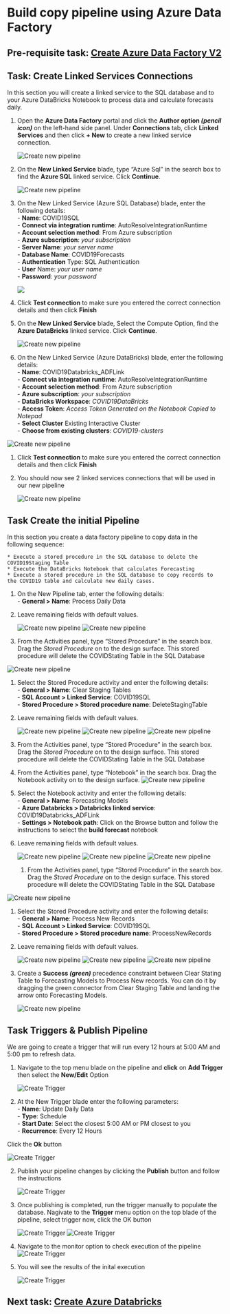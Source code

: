 # Build copy pipeline using Azure Data Factory

## Pre-requisite task: [Create Azure Data Factory V2](provision-azure-data-factory-v2.md)

## Task: Create Linked Services Connections

In this section you will create a linked service to the SQL database and to your Azure DataBricks Notebook to process data and calculate forecasts daily.

1. Open the **Azure Data Factory** portal and click the **Author option *(pencil icon)*** on the left-hand side panel. Under **Connections** tab, click **Linked Services** and then click **+ New** to create a new linked service connection.

    ![Create new pipeline](media/5.png)

1. On the **New Linked Service** blade, type “Azure Sql” in the search box to find the **Azure SQL** linked service. Click **Continue**.
    
    ![Create new pipeline](media/pipeline/2.png)

1.	On the New Linked Service (Azure SQL Database) blade, enter the following details:
    <br>- **Name**: COVID19SQL
    <br>- **Connect via integration runtime**: AutoResolveIntegrationRuntime
    <br>- **Account selection method**: From Azure subscription
    <br>- **Azure subscription**: *your subscription*
    <br>- **Server Name**: *your server name*
    <br>- **Database Name**: COVID19Forecasts
    <br>- **Authentication** Type: SQL Authentication
    <br>- **User** Name: *your user name*
    <br>- **Password**: *your password*

    ![](media/pipeline/3.png)

1.	Click **Test connection** to make sure you entered the correct connection details and then click **Finish**

1. On the **New Linked Service** blade, Select the Compute Option, find the **Azure DataBricks** linked service. Click **Continue**.

    ![Create new pipeline](media/pipeline/4.png)

1. On the New Linked Service (Azure DataBricks) blade, enter the following details:
    <br>- **Name**: COVID19Databricks_ADFLink
    <br>- **Connect via integration runtime**: AutoResolveIntegrationRuntime
    <br>- **Account selection method**: From Azure subscription
    <br>- **Azure subscription**: *your subscription*
    <br>- **DataBricks Workspace**: *COVID19DataBricks*
    <br>- **Access Token**: *Access Token Generated on the Notebook Copied to Notepad*
    <br>- **Select Cluster** Existing Interactive Cluster 
    <br>- **Choose from existing clusters**: *COVID19-clusters*    

 ![Create new pipeline](media/pipeline/5.png)

 1.	Click **Test connection** to make sure you entered the correct connection details and then click **Finish**

1. You should now see 2 linked services connections that will be used in our new pipeline

    ![Create new pipeline](media/pipeline/6.png)
  

## Task Create the initial Pipeline

In this section you create a data factory pipeline to copy data in the following sequence:

    * Execute a stored procedure in the SQL database to delete the COVID19Staging Table
    * Execute the DataBricks Notebook that calculates Forecasting
    * Execute a stored procedure in the SQL database to copy records to the COVID19 table and calculate new daily cases.

1. On the New Pipeline tab, enter the following details:
    <br>- **General > Name**: Process Daily Data
1.	Leave remaining fields with default values.

    ![Create new pipeline](media/pipeline/7.png)
    ![Create new pipeline](media/pipeline/8.png)

1.	From the Activities panel, type “Stored Procedure” in the search box. Drag the *Stored Procedure* on to the design surface. This stored procedure will delete the COVIDStating Table in the SQL Database

  ![Create new pipeline](media/pipeline/9.png)

1. Select the Stored Procedure activity and enter the following details:
    <br>- **General > Name**: Clear Staging Tables
    <br>- **SQL Account > Linked Service**: COVID19SQL
    <br>- **Stored Procedure > Stored procedure name**: DeleteStagingTable
   
1.	Leave remaining fields with default values.

    ![Create new pipeline](media/pipeline/10.png)
    ![Create new pipeline](media/pipeline/11.png)
    ![Create new pipeline](media/pipeline/12.png)

1.	From the Activities panel, type “Stored Procedure” in the search box. Drag the *Stored Procedure* on to the design surface. This stored procedure will delete the COVIDStating Table in the SQL Database

1.	From the Activities panel, type “Notebook” in the search box. Drag the Notebook activity on to the design surface.
    ![Create new pipeline](media/pipeline/13.png)

1.	Select the Notebook activity and enter the following details:
    <br>- **General > Name**: Forecasting Models
    <br>- **Azure Databricks > Databricks linked service**: COVID19Databricks_ADFLink
    <br>- **Settings > Notebook path**: Click on the Browse button and follow the instructions to select the **build forecast** notebook
    
1.	Leave remaining fields with default values.
    
    ![Create new pipeline](media/pipeline/14.png)
    ![Create new pipeline](media/pipeline/15.png)
    ![Create new pipeline](media/pipeline/16.png)

    1.	From the Activities panel, type “Stored Procedure” in the search box. Drag the *Stored Procedure* on to the design surface. This stored procedure will delete the COVIDStating Table in the SQL Database

  ![Create new pipeline](media/pipeline/17.png)

1. Select the Stored Procedure activity and enter the following details:
    <br>- **General > Name**: Process New Records
    <br>- **SQL Account > Linked Service**: COVID19SQL
    <br>- **Stored Procedure > Stored procedure name**: ProcessNewRecords

1.	Leave remaining fields with default values.

    ![Create new pipeline](media/pipeline/18.png)
     ![Create new pipeline](media/pipeline/11.png)
    ![Create new pipeline](media/pipeline/19.png)

1.	Create a **Success *(green)*** precedence constraint between Clear Stating Table to  Forecasting Models to Process New records. You can do it by dragging the green connector from Clear Staging Table and landing the arrow onto Forecasting Models.    

    ![Create new pipeline](media/pipeline/20.png)

## Task Triggers & Publish Pipeline

We are going to create a trigger that will run every 12 hours at 5:00 AM and 5:00 pm to refresh data.

1. Navigate to the top menu blade on the pipeline and **click** on **Add Trigger** then select the **New/Edit** Option

    ![Create Trigger](media/pipeline/21.png)

1. At the New Trigger blade enter the following parameters:
    <br>- **Name**: Update Daily Data
    <br>- **Type**: Schedule
    <br>- **Start Date**: Select the closest 5:00 AM or PM closest to you
    <br>- **Recurrence**: Every 12 Hours

Click the **Ok** button

  ![Create Trigger](media/pipeline/22.png)

2.	Publish your pipeline changes by clicking the **Publish** button and follow the instructions

    ![Create Trigger](media/pipeline/30.png)

3. Once publishing is completed, run the trigger manually to populate the database. Nagivate to the **Trigger** menu option on the top blade of the pipeline, select trigger now, click the OK button

    ![Create Trigger](media/pipeline/32.png)
    ![Create Trigger](media/pipeline/33.png)

4. Navigate to the monitor option to check execution of the pipeline
    ![Create Trigger](media/pipeline/34.png)

5. You will see the results of the inital execution

    ![Create Trigger](media/pipeline/35.png)

## Next task: [Create Azure Databricks](../azure-databricks/provision-azure-databricks.md)
